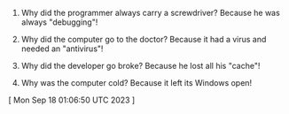  
1. Why did the programmer always carry a screwdriver? Because he was always "debugging"!

2. Why did the computer go to the doctor? Because it had a virus and needed an "antivirus"!

3. Why did the developer go broke? Because he lost all his "cache"!

4. Why was the computer cold? Because it left its Windows open!
 
[ 
Mon Sep 18 01:06:50 UTC 2023
 ]
